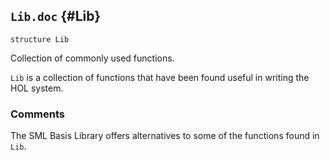 ## `Lib.doc` {#Lib}


```
structure Lib
```



Collection of commonly used functions.


`Lib` is a collection of functions that have been found useful in
writing the HOL system.

### Comments

The SML Basis Library offers alternatives to some of the functions
found in `Lib`.

